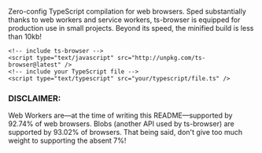 Zero-config TypeScript compilation for web browsers. Sped substantially thanks to web workers and service workers, ts-browser is equipped for production use in small projects. Beyond its speed, the minified build is less than 10kb!

```
<!-- include ts-browser -->
<script type="text/javascript" src="http://unpkg.com/ts-browser@latest" />
<!-- include your TypeScript file -->
<script type="text/typescript" src="your/typescript/file.ts" />
```

### DISCLAIMER:

Web Workers are––at the time of writing this README––supported by 92.74% of web browsers. Blobs (another API used by ts-browser) are supported by 93.02% of browsers. That being said, don't give too much weight to supporting the absent 7%!

